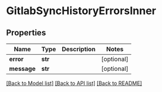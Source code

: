 # GitlabSyncHistoryErrorsInner

## Properties
Name | Type | Description | Notes
------------ | ------------- | ------------- | -------------
**error** | **str** |  | [optional] 
**message** | **str** |  | [optional] 

[[Back to Model list]](../README.md#documentation-for-models) [[Back to API list]](../README.md#documentation-for-api-endpoints) [[Back to README]](../README.md)


